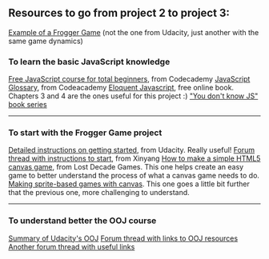 ## Resources to go from project 2 to project 3: 

<a href="http://www.frogger.net/" target="_blank">
Example of a Frogger Game</a> (not the one from Udacity, just another with the same game dynamics)

### To learn the basic JavaScript knowledge

<a href="https://www.codecademy.com/en/tracks/javascript" target="_blank">
Free JavaScript course for total beginners</a>, from Codecademy

<a href="https://www.codecademy.com/articles/glossary-javascript" target="_blank">
JavaScript Glossary</a>, from Codeacademy

<a href="http://eloquentjavascript.net/" target="_blank">
Eloquent Javascript</a>, free online book. Chapters 3 and 4 are the ones useful for this project :) 

<a href="https://github.com/getify/You-Dont-Know-JS" target="_blank">
"You don't know JS" book series</a>

-----------------------------------------------

### To start with the Frogger Game project 

<a href="https://docs.google.com/document/d/1v01aScPjSWCCWQLIpFqvg3-vXLH2e8_SZQKC8jNO0Dc/pub" target="_blank">
Detailed instructions on getting started</a>, from Udacity. Really useful!

<a href="https://discussions.udacity.com/t/for-those-who-do-not-know-where-to-start-project-3/15618" target="_blank">
Forum thread with instructions to start</a>, from Xinyang

<a href="http://www.lostdecadegames.com/how-to-make-a-simple-html5-canvas-game/" target="_blank">
How to make a simple HTML5 canvas game</a>, from Lost Decade Games. This one helps create an 
easy game to better understand the process of what a canvas game needs to do.

<a href="http://jlongster.com/Making-Sprite-based-Games-with-Canvas" target="_blank">
Making sprite-based games with canvas</a>. This one goes a little bit further that the previous one, more challenging to understand.

--------------------------------------------------

### To understand better the OOJ course

<a href="https://github.com/udacity/fend-office-hours/tree/master/OOJS/Object-Oriented%20Basics" target="_blank">
Summary of Udacity's OOJ</a>

<a href="https://discussions.udacity.com/t/i-am-having-a-hard-time-to-understand-the-material/19748" target="_blank">
Forum thread with links to OOJ resources</a>

<a href="https://discussions.udacity.com/t/oojs-resource-collection/31214" target="_blank">
Another forum thread with useful links</a>

